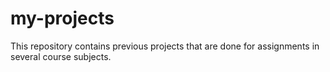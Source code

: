 # my-projects
This repository contains previous projects that are done for assignments in several course subjects.
